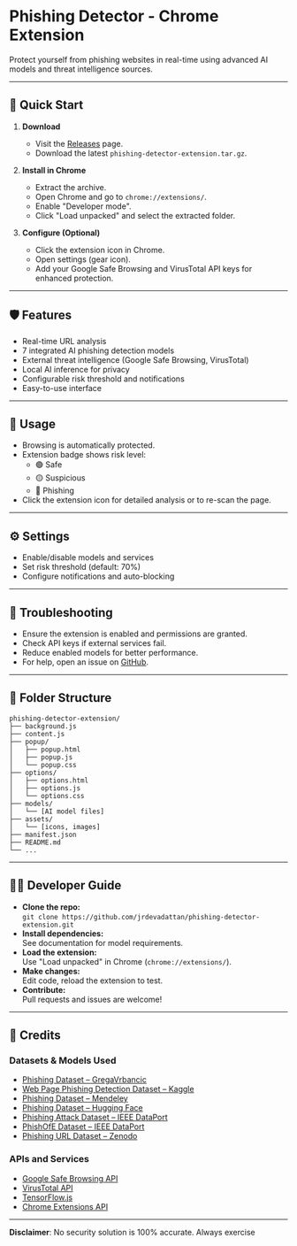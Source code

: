# Phishing Detector - Chrome Extension

Protect yourself from phishing websites in real-time using advanced AI models and threat intelligence sources.

---

## 🚀 Quick Start

1. **Download**
   - Visit the [Releases](https://github.com/jrdevadattan/phishing-detector-extension/releases) page.
   - Download the latest `phishing-detector-extension.tar.gz`.

2. **Install in Chrome**
   - Extract the archive.
   - Open Chrome and go to `chrome://extensions/`.
   - Enable "Developer mode".
   - Click "Load unpacked" and select the extracted folder.

3. **Configure (Optional)**
   - Click the extension icon in Chrome.
   - Open settings (gear icon).
   - Add your Google Safe Browsing and VirusTotal API keys for enhanced protection.

---

## 🛡️ Features

- Real-time URL analysis
- 7 integrated AI phishing detection models
- External threat intelligence (Google Safe Browsing, VirusTotal)
- Local AI inference for privacy
- Configurable risk threshold and notifications
- Easy-to-use interface

---

## 🎯 Usage

- Browsing is automatically protected.
- Extension badge shows risk level:
  - 🟢 Safe
  - 🟡 Suspicious
  - 🔴 Phishing
- Click the extension icon for detailed analysis or to re-scan the page.

---

## ⚙️ Settings

- Enable/disable models and services
- Set risk threshold (default: 70%)
- Configure notifications and auto-blocking

---

## 🐛 Troubleshooting

- Ensure the extension is enabled and permissions are granted.
- Check API keys if external services fail.
- Reduce enabled models for better performance.
- For help, open an issue on [GitHub](https://github.com/jrdevadattan/phishing-detector-extension/issues).

---

## 📁 Folder Structure

```
phishing-detector-extension/
├── background.js
├── content.js
├── popup/
│   ├── popup.html
│   ├── popup.js
│   └── popup.css
├── options/
│   ├── options.html
│   ├── options.js
│   └── options.css
├── models/
│   └── [AI model files]
├── assets/
│   └── [icons, images]
├── manifest.json
├── README.md
└── ...
```

---

## 👨‍💻 Developer Guide

- **Clone the repo:**  
  `git clone https://github.com/jrdevadattan/phishing-detector-extension.git`
- **Install dependencies:**  
  See documentation for model requirements.
- **Load the extension:**  
  Use "Load unpacked" in Chrome (`chrome://extensions/`).
- **Make changes:**  
  Edit code, reload the extension to test.
- **Contribute:**  
  Pull requests and issues are welcome!

---

## 📖 Credits

### Datasets & Models Used

- [Phishing Dataset – GregaVrbancic](https://github.com/GregaVrbancic/Phishing-Dataset)
- [Web Page Phishing Detection Dataset – Kaggle](https://www.kaggle.com/datasets/shashwatwork/web-page-phishing-detection-dataset)
- [Phishing Dataset – Mendeley](https://data.mendeley.com/datasets/vfszbj9b36/1)
- [Phishing Dataset – Hugging Face](https://huggingface.co/datasets/ealvaradob/phishing-dataset)
- [Phishing Attack Dataset – IEEE DataPort](https://ieee-dataport.org/documents/phishing-attack-dataset)
- [PhishOfE Dataset – IEEE DataPort](https://ieee-dataport.org/documents/phishofe-dataset-phishing-url-dataset)
- [Phishing URL Dataset – Zenodo](https://zenodo.org/records/8041387)

### APIs and Services

- [Google Safe Browsing API](https://developers.google.com/safe-browsing/)
- [VirusTotal API](https://www.virustotal.com/gui/join-us)
- [TensorFlow.js](https://www.tensorflow.org/js)
- [Chrome Extensions API](https://developer.chrome.com/docs/extensions/)

---

**Disclaimer**: No security solution is 100% accurate. Always exercise